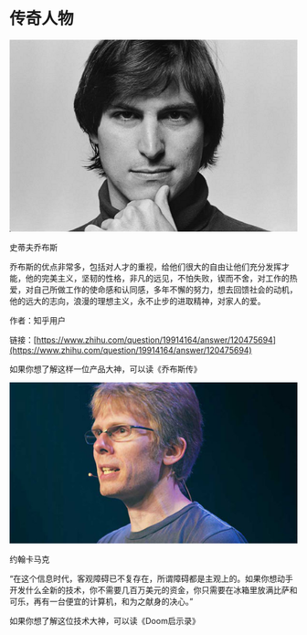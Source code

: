 # 传奇人物

![](/assets/jobs600x400.png)

史蒂夫乔布斯

乔布斯的优点非常多，包括对人才的重视，给他们很大的自由让他们充分发挥才能，他的完美主义，坚韧的性格，非凡的远见，不怕失败，锲而不舍，对工作的热爱，对自己所做工作的使命感和认同感，多年不懈的努力，想去回馈社会的动机，他的远大的志向，浪漫的理想主义，永不止步的进取精神，对家人的爱。

作者：知乎用户

链接：[https://www.zhihu.com/question/19914164/answer/120475694](https://www.zhihu.com/question/19914164/answer/120475694)

如果你想了解这样一位产品大神，可以读《乔布斯传》

![](/assets/carmark.png)

约翰卡马克

“在这个信息时代，客观障碍已不复存在，所谓障碍都是主观上的。如果你想动手开发什么全新的技术，你不需要几百万美元的资金，你只需要在冰箱里放满比萨和可乐，再有一台便宜的计算机，和为之献身的决心。”

如果你想了解这位技术大神，可以读《Doom启示录》

